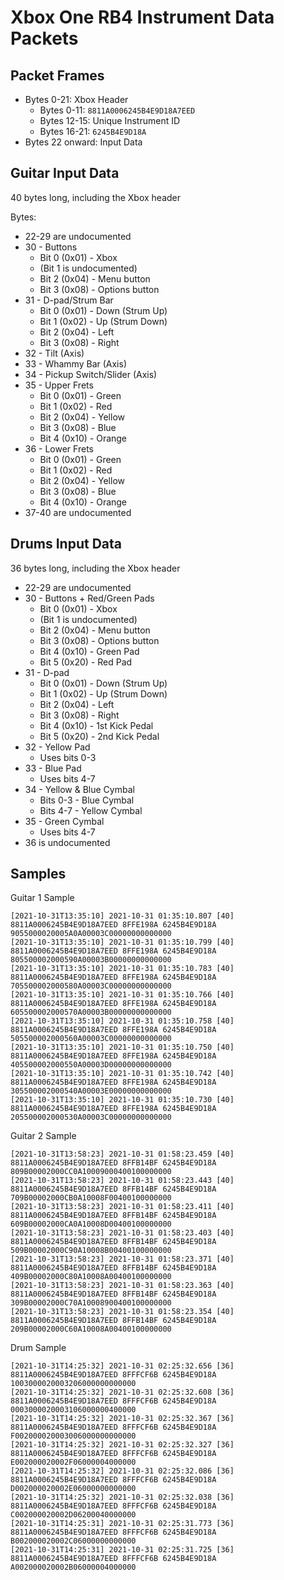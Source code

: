 # Xbox One RB4 Instrument Data Packets

## Packet Frames

- Bytes 0-21: Xbox Header
  - Bytes 0-11: `8811A0006245B4E9D18A7EED`
  - Bytes 12-15: Unique Instrument ID
  - Bytes 16-21: `6245B4E9D18A`
- Bytes 22 onward: Input Data

## Guitar Input Data

40 bytes long, including the Xbox header

Bytes:

- 22-29 are undocumented
- 30 - Buttons
  - Bit 0 (0x01) - Xbox
  - (Bit 1 is undocumented)
  - Bit 2 (0x04) - Menu button
  - Bit 3 (0x08) - Options button
- 31 - D-pad/Strum Bar
  - Bit 0 (0x01) - Down (Strum Up)
  - Bit 1 (0x02) - Up (Strum Down)
  - Bit 2 (0x04) - Left
  - Bit 3 (0x08) - Right
- 32 - Tilt (Axis)
- 33 - Whammy Bar (Axis)
- 34 - Pickup Switch/Slider (Axis)
- 35 - Upper Frets
  - Bit 0 (0x01) - Green
  - Bit 1 (0x02) - Red
  - Bit 2 (0x04) - Yellow
  - Bit 3 (0x08) - Blue
  - Bit 4 (0x10) - Orange
- 36 - Lower Frets
  - Bit 0 (0x01) - Green
  - Bit 1 (0x02) - Red
  - Bit 2 (0x04) - Yellow
  - Bit 3 (0x08) - Blue
  - Bit 4 (0x10) - Orange
- 37-40 are undocumented

## Drums Input Data

36 bytes long, including the Xbox header

- 22-29 are undocumented
- 30 - Buttons + Red/Green Pads
  - Bit 0 (0x01) - Xbox
  - (Bit 1 is undocumented)
  - Bit 2 (0x04) - Menu button
  - Bit 3 (0x08) - Options button
  - Bit 4 (0x10) - Green Pad
  - Bit 5 (0x20) - Red Pad
- 31 - D-pad
  - Bit 0 (0x01) - Down (Strum Up)
  - Bit 1 (0x02) - Up (Strum Down)
  - Bit 2 (0x04) - Left
  - Bit 3 (0x08) - Right
  - Bit 4 (0x10) - 1st Kick Pedal
  - Bit 5 (0x20) - 2nd Kick Pedal
- 32 - Yellow Pad
  - Uses bits 0-3
- 33 - Blue Pad
  - Uses bits 4-7
- 34 - Yellow & Blue Cymbal
  - Bits 0-3 - Blue Cymbal
  - Bits 4-7 - Yellow Cymbal
- 35 - Green Cymbal
  - Uses bits 4-7
- 36 is undocumented

## Samples

Guitar 1 Sample

```
[2021-10-31T13:35:10] 2021-10-31 01:35:10.807 [40] 8811A0006245B4E9D18A7EED 8FFE198A 6245B4E9D18A 9055000020005A0A00003C00000000000000
[2021-10-31T13:35:10] 2021-10-31 01:35:10.799 [40] 8811A0006245B4E9D18A7EED 8FFE198A 6245B4E9D18A 805500002000590A00003B00000000000000
[2021-10-31T13:35:10] 2021-10-31 01:35:10.783 [40] 8811A0006245B4E9D18A7EED 8FFE198A 6245B4E9D18A 705500002000580A00003C00000000000000
[2021-10-31T13:35:10] 2021-10-31 01:35:10.766 [40] 8811A0006245B4E9D18A7EED 8FFE198A 6245B4E9D18A 605500002000570A00003B00000000000000
[2021-10-31T13:35:10] 2021-10-31 01:35:10.758 [40] 8811A0006245B4E9D18A7EED 8FFE198A 6245B4E9D18A 505500002000560A00003C00000000000000
[2021-10-31T13:35:10] 2021-10-31 01:35:10.750 [40] 8811A0006245B4E9D18A7EED 8FFE198A 6245B4E9D18A 405500002000550A00003D00000000000000
[2021-10-31T13:35:10] 2021-10-31 01:35:10.742 [40] 8811A0006245B4E9D18A7EED 8FFE198A 6245B4E9D18A 305500002000540A00003E00000000000000
[2021-10-31T13:35:10] 2021-10-31 01:35:10.730 [40] 8811A0006245B4E9D18A7EED 8FFE198A 6245B4E9D18A 205500002000530A00003C00000000000000
```

Guitar 2 Sample

```
[2021-10-31T13:58:23] 2021-10-31 01:58:23.459 [40] 8811A0006245B4E9D18A7EED 8FFB14BF 6245B4E9D18A 809B00002000CC0A10009000400100000000
[2021-10-31T13:58:23] 2021-10-31 01:58:23.443 [40] 8811A0006245B4E9D18A7EED 8FFB14BF 6245B4E9D18A 709B00002000CB0A10008F00400100000000
[2021-10-31T13:58:23] 2021-10-31 01:58:23.411 [40] 8811A0006245B4E9D18A7EED 8FFB14BF 6245B4E9D18A 609B00002000CA0A10008D00400100000000
[2021-10-31T13:58:23] 2021-10-31 01:58:23.403 [40] 8811A0006245B4E9D18A7EED 8FFB14BF 6245B4E9D18A 509B00002000C90A10008B00400100000000
[2021-10-31T13:58:23] 2021-10-31 01:58:23.371 [40] 8811A0006245B4E9D18A7EED 8FFB14BF 6245B4E9D18A 409B00002000C80A10008A00400100000000
[2021-10-31T13:58:23] 2021-10-31 01:58:23.363 [40] 8811A0006245B4E9D18A7EED 8FFB14BF 6245B4E9D18A 309B00002000C70A10008900400100000000
[2021-10-31T13:58:23] 2021-10-31 01:58:23.354 [40] 8811A0006245B4E9D18A7EED 8FFB14BF 6245B4E9D18A 209B00002000C60A10008A00400100000000
```

Drum Sample

```
[2021-10-31T14:25:32] 2021-10-31 02:25:32.656 [36] 8811A0006245B4E9D18A7EED 8FFFCF6B 6245B4E9D18A 1003000020003206000000000000
[2021-10-31T14:25:32] 2021-10-31 02:25:32.608 [36] 8811A0006245B4E9D18A7EED 8FFFCF6B 6245B4E9D18A 0003000020003106000000400000
[2021-10-31T14:25:32] 2021-10-31 02:25:32.367 [36] 8811A0006245B4E9D18A7EED 8FFFCF6B 6245B4E9D18A F002000020003006000000000000
[2021-10-31T14:25:32] 2021-10-31 02:25:32.327 [36] 8811A0006245B4E9D18A7EED 8FFFCF6B 6245B4E9D18A E002000020002F06000004000000
[2021-10-31T14:25:32] 2021-10-31 02:25:32.086 [36] 8811A0006245B4E9D18A7EED 8FFFCF6B 6245B4E9D18A D002000020002E06000000000000
[2021-10-31T14:25:32] 2021-10-31 02:25:32.038 [36] 8811A0006245B4E9D18A7EED 8FFFCF6B 6245B4E9D18A C002000020002D06200040000000
[2021-10-31T14:25:31] 2021-10-31 02:25:31.773 [36] 8811A0006245B4E9D18A7EED 8FFFCF6B 6245B4E9D18A B002000020002C06000000000000
[2021-10-31T14:25:31] 2021-10-31 02:25:31.725 [36] 8811A0006245B4E9D18A7EED 8FFFCF6B 6245B4E9D18A A002000020002B06000004000000
```
